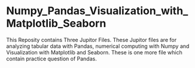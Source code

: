 # Numpy_Pandas_Visualization_with_Matplotlib_Seaborn

This Reposity contains Three Jupitor Files. These Jupitor files are for analyzing tabular data with Pandas, numerical computing with Numpy and Visualization with Matplotlib and Seaborn.  These is one more file which contain practice question of Pandas. 

